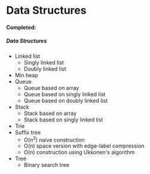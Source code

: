 Data Structures
==================

#### Completed:

##### Data Structures
  - Linked list
    - Singly linked list
    - Doubly linked list
  - Min heap
  - Queue
    - Queue based on array
    - Queue based on singly linked list
    - Queue based on doubly linked list
  - Stack
    - Stack based on array
    - Stack based on singly linked list
  - Trie
  - Suffix tree
    - O(n<sup>2</sup>) naive construction
    - O(n) space version with edge-label compression
    - O(n) construction using Ukkonen's algorithm
  - Tree
    - Binary search tree
